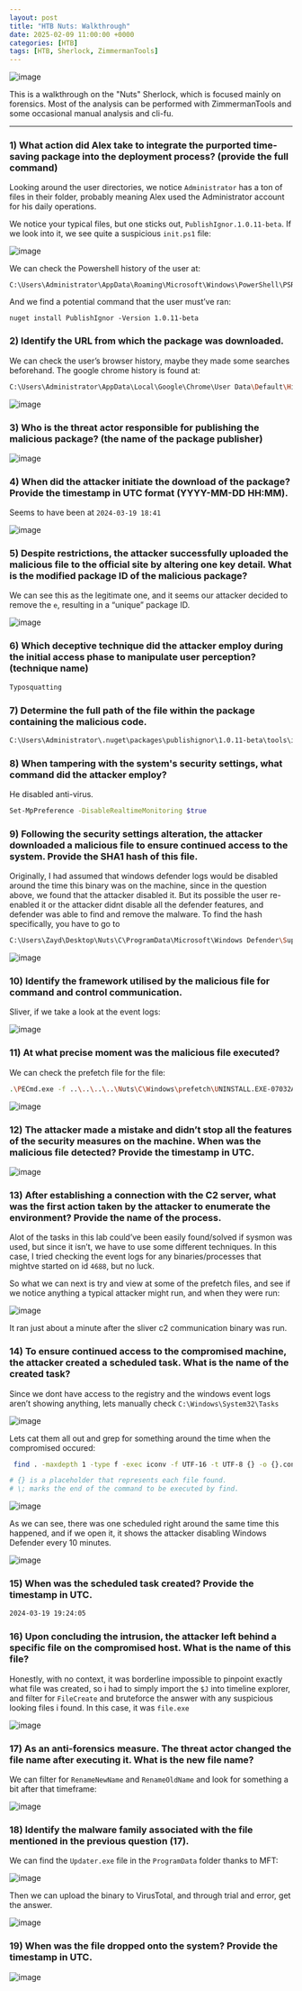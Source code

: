 ```yaml
---
layout: post
title: "HTB Nuts: Walkthrough"
date: 2025-02-09 11:00:00 +0000
categories: [HTB]
tags: [HTB, Sherlock, ZimmermanTools]
---
```


![image](https://github.com/user-attachments/assets/53d2b603-d307-461c-b17b-b54326b06520)

This is a walkthrough on the "Nuts" Sherlock, which is focused mainly on forensics. Most of the analysis can be performed with ZimmermanTools and some occasional manual analysis and cli-fu.

---

### 1) What action did Alex take to integrate the purported time-saving package into the deployment process? (provide the full command)

Looking around the user directories, we notice `Administrator` has a ton of files in their folder, probably meaning Alex used the Administrator account for his daily operations.

We notice your typical files, but one sticks out, `PublishIgnor.1.0.11-beta`. If we look into it, we see quite a suspicious `init.ps1` file:

![image](https://github.com/user-attachments/assets/5c4794e7-7957-4ed2-86bd-a1ce252a7298)

We can check the Powershell history of the user at:

```
C:\Users\Administrator\AppData\Roaming\Microsoft\Windows\PowerShell\PSReadline\ConsoleHost_history.txt
```

And we find a potential command that the user must’ve ran:
```
nuget install PublishIgnor -Version 1.0.11-beta
```
### 2) **Identify the URL from which the package was downloaded.**

We can check the user’s browser history, maybe they made some searches beforehand. The google chrome history is found at:

```bash
C:\Users\Administrator\AppData\Local\Google\Chrome\User Data\Default\History
```

![image](https://github.com/user-attachments/assets/cf86c01f-e36a-4fd7-83ce-80bc6d284bdf)

### 3) **Who is the threat actor responsible for publishing the malicious package? (the name of the package publisher)**

![image](https://github.com/user-attachments/assets/aa1384ba-4247-4df3-9227-ff305b21e42c)


### 4) **When did the attacker initiate the download of the package? Provide the timestamp in UTC format (YYYY-MM-DD HH:MM).**

Seems to have been at `2024-03-19 18:41`

![image](https://github.com/user-attachments/assets/4994c601-1ff3-44a5-9bea-98e60258033a)


### 5) **Despite restrictions, the attacker successfully uploaded the malicious file to the official site by altering one key detail. What is the modified package ID of the malicious package?**

We can see this as the legitimate one, and it seems our attacker decided to remove the `e`, resulting in a “unique” package ID.

![image](https://github.com/user-attachments/assets/ba425d05-9c19-4e69-bf42-e7a26af55148)


### 6) **Which deceptive technique did the attacker employ during the initial access phase to manipulate user perception? (technique name)**

```bash
Typosquatting
```

### 7) **Determine the full path of the file within the package containing the malicious code.**

```bash
C:\Users\Administrator\.nuget\packages\publishignor\1.0.11-beta\tools\init.ps1
```

### 8) **When tampering with the system's security settings, what command did the attacker employ?**

He disabled anti-virus.

```bash
Set-MpPreference -DisableRealtimeMonitoring $true
```

### 9) **Following the security settings alteration, the attacker downloaded a malicious file to ensure continued access to the system. Provide the SHA1 hash of this file.**

Originally, I had assumed that windows defender logs would be disabled around the time this binary was on the machine, since in the question above, we found that the attacker disabled it. But its possible the user re-enabled it or the attacker didnt disable all the defender features, and defender was able to find and remove the malware. To find the hash specifically, you have to go to 

```bash
C:\Users\Zayd\Desktop\Nuts\C\ProgramData\Microsoft\Windows Defender\Support\MPLog.log
```

![image](https://github.com/user-attachments/assets/c3ea4f15-f563-4cd4-96a7-6bc77366a90d)


### 10) **Identify the framework utilised by the malicious file for command and control communication.**

Sliver, if we take a look at the event logs:

![image](https://github.com/user-attachments/assets/4b9fad0c-a03b-4e1a-9a68-fd27f1ba25b0)


### 11) **At what precise moment was the malicious file executed?**

We can check the prefetch file for the file:

```bash
.\PECmd.exe -f ..\..\..\..\Nuts\C\Windows\prefetch\UNINSTALL.EXE-07032A62.pf
```
![image](https://github.com/user-attachments/assets/c84f6069-8b45-4880-80b4-b4825b17e5e2)

### 12) **The attacker made a mistake and didn’t stop all the features of the security measures on the machine. When was the malicious file detected? Provide the timestamp in UTC.**

![image](https://github.com/user-attachments/assets/2d637fca-35e9-460c-9ee4-229e1eb625de)


### 13) **After establishing a connection with the C2 server, what was the first action taken by the attacker to enumerate the environment? Provide the name of the process.**

Alot of the tasks in this lab could’ve been easily found/solved if sysmon was used, but since it isn’t, we have to use some different techniques. In this case, I tried checking the event logs for any binaries/processes that mightve started on id `4688`, but no luck.

So what we can next is try and view at some of the prefetch files, and see if we notice anything a typical attacker might run, and when they were run:

![image](https://github.com/user-attachments/assets/28998741-3d9c-4a3c-bc9b-0ec311e22ddd)

It ran just about a minute after the sliver c2 communication binary was run.

### 14) **To ensure continued access to the compromised machine, the attacker created a scheduled task. What is the name of the created task?**

Since we dont have access to the registry and the windows event logs aren’t showing anything, lets manually check `C:\Windows\System32\Tasks` 

![image](https://github.com/user-attachments/assets/6657a4a4-0211-48f0-9c64-3bbf9408b05b)

Lets cat them all out and grep for something around the time when the compromised occured:

```bash
 find . -maxdepth 1 -type f -exec iconv -f UTF-16 -t UTF-8 {} -o {}.converted \;

# {} is a placeholder that represents each file found.
# \; marks the end of the command to be executed by find.
```

![image](https://github.com/user-attachments/assets/cb309bec-d1b7-4ce8-9acd-ba91b1bf3a88)


As we can see, there was one scheduled right around the same time this happened, and if we open it, it shows the attacker disabling Windows Defender every 10 minutes.

![image](https://github.com/user-attachments/assets/1cdfae17-fb52-4d27-b1cc-3eecf4579ba6)


### 15) **When was the scheduled task created? Provide the timestamp in UTC.**

```bash
2024-03-19 19:24:05
```

### 16) **Upon concluding the intrusion, the attacker left behind a specific file on the compromised host. What is the name of this file?**

Honestly, with no context, it was borderline impossible to pinpoint exactly what file was created, so i had to simply import the `$J` into timeline explorer, and filter for `FileCreate` and bruteforce the answer with any suspicious looking files i found. In this case, it was `file.exe`

![image](https://github.com/user-attachments/assets/f325aa90-997f-4d69-8fd7-89c54787f65b)

### 17) **As an anti-forensics measure. The threat actor changed the file name after executing it. What is the new file name?**

We can filter for `RenameNewName` and `RenameOldName` and look for something a bit after that timeframe:

![image](https://github.com/user-attachments/assets/d4356791-c313-4fb8-8654-4a9c1a07e831)

### 18) **Identify the malware family associated with the file mentioned in the previous question (17).**

We can find the `Updater.exe` file in the `ProgramData` folder thanks to MFT:

![image](https://github.com/user-attachments/assets/b9012e3e-1574-4e8f-8220-ca71fb273705)

Then we can upload the binary to VirusTotal, and through trial and error, get the answer.

![image](https://github.com/user-attachments/assets/f004affd-f1a0-4056-ba68-c5d624ad2d1f)

### 19) **When was the file dropped onto the system? Provide the timestamp in UTC.**

![image](https://github.com/user-attachments/assets/2a9e2be4-0b3d-45b5-a0a7-ea86b4f86018)




